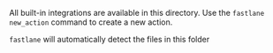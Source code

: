 All built-in integrations are available in this directory. Use the `fastlane new_action` command to create a new action.

`fastlane` will automatically detect the files in this folder
